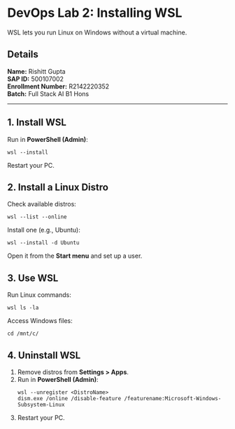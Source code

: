 # DevOps Lab 2: Installing WSL  

WSL lets you run Linux on Windows without a virtual machine.  

## Details  
**Name:** Rishitt Gupta  
**SAP ID:** 500107002  
**Enrollment Number:** R2142220352  
**Batch:** Full Stack AI B1 Hons  

---  

## 1. Install WSL  
Run in **PowerShell (Admin)**:  
```
wsl --install
```  
Restart your PC.  

## 2. Install a Linux Distro  
Check available distros:  
```
wsl --list --online
```  
Install one (e.g., Ubuntu):  
```
wsl --install -d Ubuntu
```  
Open it from the **Start menu** and set up a user.  

## 3. Use WSL  
Run Linux commands:  
```
wsl ls -la
```  
Access Windows files:  
```
cd /mnt/c/
```  

## 4. Uninstall WSL  
1. Remove distros from **Settings > Apps**.  
2. Run in **PowerShell (Admin)**:  
   ```
   wsl --unregister <DistroName>
   dism.exe /online /disable-feature /featurename:Microsoft-Windows-Subsystem-Linux
   ```
3. Restart your PC.  
